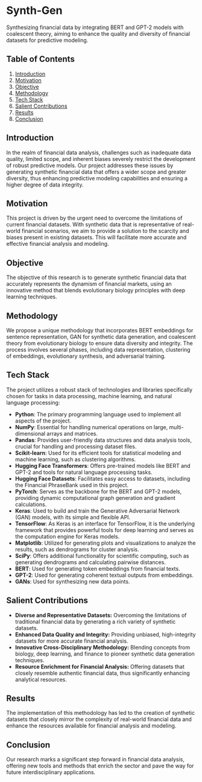 # Synth-Gen
Synthesizing financial data by integrating BERT and GPT-2 models with coalescent theory, aiming to enhance the quality and diversity of financial datasets for predictive modeling.


## Table of Contents
1. [Introduction](#introduction)
2. [Motivation](#motivation)
3. [Objective](#objective)
4. [Methodology](#methodology)
5. [Tech Stack](#tech-stack)
6. [Salient Contributions](#salient-contributions)
7. [Results](#results)
8. [Conclusion](#conclusion)

## Introduction
In the realm of financial data analysis, challenges such as inadequate data quality, limited scope, and inherent biases severely restrict the development of robust predictive models. Our project addresses these issues by generating synthetic financial data that offers a wider scope and greater diversity, thus enhancing predictive modeling capabilities and ensuring a higher degree of data integrity.

## Motivation
This project is driven by the urgent need to overcome the limitations of current financial datasets. With synthetic data that is representative of real-world financial scenarios, we aim to provide a solution to the scarcity and biases present in existing datasets. This will facilitate more accurate and effective financial analysis and modeling.

## Objective
The objective of this research is to generate synthetic financial data that accurately represents the dynamism of financial markets, using an innovative method that blends evolutionary biology principles with deep learning techniques.

## Methodology
We propose a unique methodology that incorporates BERT embeddings for sentence representation, GAN for synthetic data generation, and coalescent theory from evolutionary biology to ensure data diversity and integrity. The process involves several phases, including data representation, clustering of embeddings, evolutionary synthesis, and adversarial training.

## Tech Stack
The project utilizes a robust stack of technologies and libraries specifically chosen for tasks in data processing, machine learning, and natural language processing:
- **Python**: The primary programming language used to implement all aspects of the project.
- **NumPy**: Essential for handling numerical operations on large, multi-dimensional arrays and matrices.
- **Pandas**: Provides user-friendly data structures and data analysis tools, crucial for handling and processing dataset files.
- **Scikit-learn**: Used for its efficient tools for statistical modeling and machine learning, such as clustering algorithms.
- **Hugging Face Transformers**: Offers pre-trained models like BERT and GPT-2 and tools for natural language processing tasks.
- **Hugging Face Datasets**: Facilitates easy access to datasets, including the Financial PhraseBank used in this project.
- **PyTorch**: Serves as the backbone for the BERT and GPT-2 models, providing dynamic computational graph generation and gradient calculations.
- **Keras**: Used to build and train the Generative Adversarial Network (GAN) models, with its simple and flexible API.
- **TensorFlow**: As Keras is an interface for TensorFlow, it is the underlying framework that provides powerful tools for deep learning and serves as the computation engine for Keras models.
- **Matplotlib**: Utilized for generating plots and visualizations to analyze the results, such as dendrograms for cluster analysis.
- **SciPy**: Offers additional functionality for scientific computing, such as generating dendrograms and calculating pairwise distances.
- **BERT**: Used for generating token embeddings from financial texts.
- **GPT-2**: Used for generating coherent textual outputs from embeddings.
- **GANs**: Used for synthesizing new data points.


## Salient Contributions
- **Diverse and Representative Datasets:** Overcoming the limitations of traditional financial data by generating a rich variety of synthetic datasets.
- **Enhanced Data Quality and Integrity:** Providing unbiased, high-integrity datasets for more accurate financial analysis.
- **Innovative Cross-Disciplinary Methodology:** Blending concepts from biology, deep learning, and finance to pioneer synthetic data generation techniques.
- **Resource Enrichment for Financial Analysis:** Offering datasets that closely resemble authentic financial data, thus significantly enhancing analytical resources.

## Results
The implementation of this methodology has led to the creation of synthetic datasets that closely mirror the complexity of real-world financial data and enhance the resources available for financial analysis and modeling.

## Conclusion
Our research marks a significant step forward in financial data analysis, offering new tools and methods that enrich the sector and pave the way for future interdisciplinary applications.
